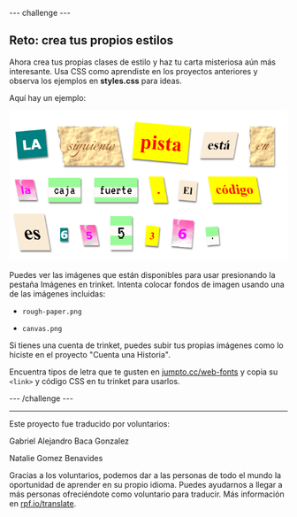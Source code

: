--- challenge ---

## Reto: crea tus propios estilos

Ahora crea tus propias clases de estilo y haz tu carta misteriosa aún más interesante. Usa CSS como aprendiste en los proyectos anteriores y observa los ejemplos en **styles.css** para ideas.

Aquí hay un ejemplo:

![captura de pantalla](images/letter-fonts-challenge3.png)

Puedes ver las imágenes que están disponibles para usar presionando la pestaña Imágenes en trinket. Intenta colocar fondos de imagen usando una de las imágenes incluidas:

+ `rough-paper.png`

+ `canvas.png`

Si tienes una cuenta de trinket, puedes subir tus propias imágenes como lo hiciste en el proyecto "Cuenta una Historia".

Encuentra tipos de letra que te gusten en <a href="http://jumpto.cc/web-fonts" target="_blank">jumpto.cc/web-fonts</a> y copia su `<link>` y código CSS en tu trinket para usarlos.

--- /challenge ---


***
Este proyecto fue traducido por voluntarios:

Gabriel Alejandro Baca Gonzalez

Natalie Gomez Benavides

Gracias a los voluntarios, podemos dar a las personas de todo el mundo la oportunidad de aprender en su propio idioma. Puedes ayudarnos a llegar a más personas ofreciéndote como voluntario para traducir. Más información en [rpf.io/translate](https://rpf.io/translate).